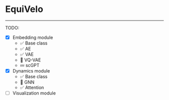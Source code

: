# EquiVelo


---

TODO:

- [x] Embedding module
  - ✅ Base class
  - ✅  AE
  - ✅  VAE
  - 🚧  VQ-VAE
  - 💤 scGPT
- [x] Dynamics module
  - ✅  Base class
  - 🚧  GNN
  - ✅  Attention
- [ ] Visualization module
